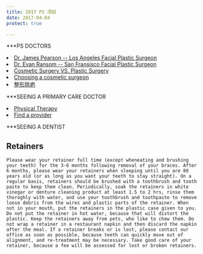 ```yaml
---
title: 2017 PS 须知
date: 2017-04-04
protect: true

---
```


***PS DOCTORS
<li><a href = "http://www.pearsonmd.com/scar-revision.htm">Dr. James Pearson -- Los Angeles Facial Plastic Surgeon</a></li>
<li><a href = "http://www.sanfranciscofacialplasticsurgery.com/reconstructive-procedures-san-francisco/scar-revision/">Dr. Evan Ransom -- San Fransisco Facial Plastic Surgeon</a></li>


<li><a href = "http://www.americanboardcosmeticsurgery.org/patient-resources/cosmetic-surgery-vs-plastic-surgery/">Cosmetic Surgery VS. Plastic Surgery</a></li>
<li><a href = "http://www.americanboardcosmeticsurgery.org/patient-resources/choosing-a-cosmetic-surgeon/">Choosing a cosmetic surgeon</a></li>
<li><a href = "http://www.17qzx.com/pfmr/29770/">整形除疤</a></li>

***SEEING A PRIMARY CARE DOCTOR
<li><a href = "http://www.womenshealthapta.org/wp-content/uploads/2013/11/Do_I_need_a_referral_for_Physical_Therapy.pdf">Physical Therapy</a></li>
<li><a href = "https://www.umr.com/oss/cms/umr/choice_plus_excl.html">Find a provider</a></li>

***SEEING A DENTIST 
## Retainers
```
Please wear your retainer full time (except wheneating and brushing your teeth) for the 3-6 months following removal of your braces. After 6 months, please wear your retainers when sleeping until you are 80 years old (or as long as you want your teeth to stay straight). On a regular basis, retainers should be brushed with a toothbrush and tooth paste to keep them clean. Periodically, soak the retainers in white vinegar or denture cleaning product at least 1.5 to 2 hrs, rinse them thoroghly with water, and use your toothbrush and toothpaste to remove loose debris from the wires and plastic parts of the retainer. When not in your mouth, put the retainers in the plastic case given to you. Do not put the retainer in hot water, because that will distort the plastic. Keep the retainers away from pets, who like to chew them. Do not wrap a retainer in a restaurant napkin and then discard the napkin after the meal. If a retainer breaks or is lost, please contact our office as soon as possible, because teeth can quickly move out of alignment, and re-treatment may be necessary. Take good care of your retainer, because a fee will be assessed for lost or broken retainers. 
```
